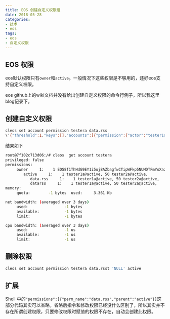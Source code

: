 ```yaml
---
title: EOS 创建自定义权限组
date: 2018-05-28
categories:
- 技术
- eos
tags:
- eos
- 自定义权限
---
```


## EOS 权限
eos默认权限只有`owner`和`active`。一般情况下这些权限是不够用的，还好eos支持自定义权限。

eos github上的wiki文档并没有给出创建自定义权限的命令行例子，所以我这里blog记录下。

## 创建自定义权限
```bash
cleos set account permission testera data.rss 
\'{"threshold":1,"keys":[],"accounts":[{"permission":{"actor":"tester1a","permission":"active"},"weight":1},{"permission":{"actor":"tester2a","permission":"active"},"weight":50}],"permissions":[{"perm_name":"data.rss","parent":"active"}]}' active
```

结果如下
```bash
root@7f102c713d06:/# cleos  get account testera
privileged: false
permissions: 
     owner     1:    1 EOS8f1ThHdG9EY1i5uj8AZbagfwCTipWFkp5NUMDTFmYoXazPLg41
        active     1:    1 tester1a@active, 50 tester2a@active, 
           data.rss     1:    1 tester1a@active, 50 tester2a@active, 
           datarss     1:    1 tester1a@active, 50 tester2a@active, 
memory: 
     quota:        -1 bytes  used:     3.361 Kb   

net bandwidth: (averaged over 3 days)
     used:                -1 bytes
     available:           -1 bytes
     limit:               -1 bytes

cpu bandwidth: (averaged over 3 days)
     used:                -1 us   
     available:           -1 us   
     limit:               -1 us 
```

## 删除权限
```bash
cleos set account permission testera data.rsst 'NULL' active
```

## 扩展
Shell 中的`"permissions":[{"perm_name":"data.rss","parent":"active"}]`这部分代码其实可以省略。省略后指令和修改权限已经没什么区别了，所以其实并不存在所谓创建权限，只要修改权限时赋值的权限不存在，自动会创建此权限。
